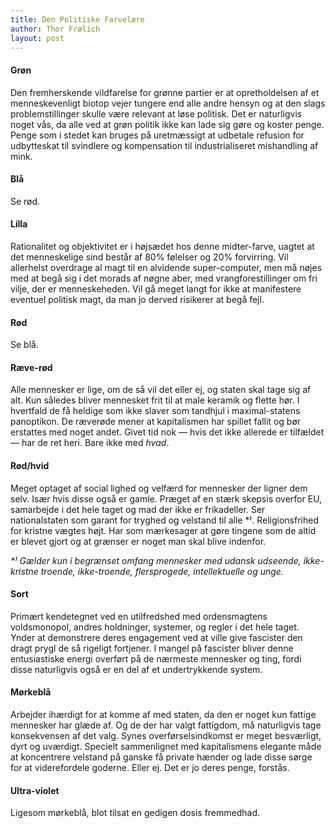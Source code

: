 ```yaml
---
title: Den Politiske Farvelære
author: Thor Frølich
layout: post
---
```

#### Grøn
Den fremherskende vildfarelse for grønne partier er at opretholdelsen af et menneskevenligt biotop vejer tungere end alle andre hensyn og at den slags problemstillinger skulle være relevant at løse politisk. Det er naturligvis noget vås, da alle ved at grøn politik ikke kan lade sig gøre og koster penge. Penge som i stedet kan bruges på uretmæssigt at udbetale refusion for udbytteskat til svindlere og kompensation til industrialiseret mishandling af mink.

#### Blå
Se rød.

#### Lilla
Rationalitet og objektivitet er i højsædet hos denne midter-farve, uagtet at det menneskelige sind består af 80% følelser og 20% forvirring. Vil allerhelst overdrage al magt til en alvidende super-computer, men må nøjes med at begå sig i det morads af nøgne aber, med vrangforestillinger om fri vilje, der er menneskeheden. Vil gå meget langt for ikke at manifestere eventuel politisk magt, da man jo derved risikerer at begå fejl.

#### Rød
Se blå.

#### Ræve-rød
Alle mennesker er lige, om de så vil det eller ej, og staten skal tage sig af alt. Kun således bliver mennesket frit til at male keramik og flette hør. I hvertfald de få heldige som ikke slaver som tandhjul i maximal-statens panoptikon. De ræverøde mener at kapitalismen har spillet fallit og bør erstattes med noget andet. Givet tid nok — hvis det ikke allerede er tilfældet — har de ret heri. Bare ikke med _hvad_.

#### Rød/hvid
Meget optaget af social lighed og velfærd for mennesker der ligner dem selv. Især hvis disse også er gamle. Præget af en stærk skepsis overfor EU, samarbejde i det hele taget og mad der ikke er frikadeller. Ser nationalstaten som garant for tryghed og velstand til alle \*⁾. Religionsfrihed for kristne vægtes højt. Har som mærkesager at gøre tingene som de altid er blevet gjort og at grænser er noget man skal blive indenfor.

_\*⁾ Gælder kun i begrænset omfang mennesker med udansk udseende, ikke-kristne troende, ikke-troende, flersprogede, intellektuelle og unge._

#### Sort
Primært kendetegnet ved en utilfredshed med ordensmagtens voldsmonopol, andres holdninger, systemer, og regler i det hele taget. Ynder at demonstrere deres engagement ved at ville give fascister den dragt prygl de så rigeligt fortjener. I mangel på fascister bliver denne entusiastiske energi overført på de nærmeste mennesker og ting, fordi disse naturligvis også er en del af et undertrykkende system.

#### Mørkeblå
Arbejder ihærdigt for at komme af med staten, da den er noget kun fattige mennesker har glæde af. Og de der har valgt fattigdom, må naturligvis tage konsekvensen af det valg. Synes overførselsindkomst er meget besværligt, dyrt og uværdigt. Specielt sammenlignet med kapitalismens elegante måde at koncentrere velstand på ganske få private hænder og lade disse sørge for at viderefordele goderne. Eller ej. Det er jo deres penge, forstås.

#### Ultra-violet
Ligesom mørkeblå, blot tilsat en gedigen dosis fremmedhad.